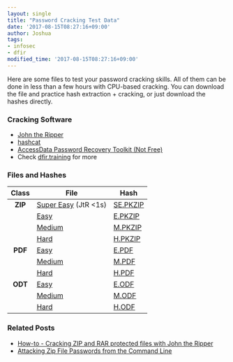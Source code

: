 ```yaml
---
layout: single
title: "Password Cracking Test Data"
date: '2017-08-15T08:27:16+09:00'
author: Joshua
tags:
- infosec
- dfir
modified_time: '2017-08-15T08:27:16+09:00'
---
```


Here are some files to test your password cracking skills. All of them can be done in less than a few hours with CPU-based cracking. You can download the file and practice hash extraction + cracking, or just download the hashes directly.

### Cracking Software
* [John the Ripper](http://www.openwall.com/john/)
* [hashcat](https://hashcat.net/hashcat)
* [AccessData Password Recovery Toolkit (Not Free)](http://accessdata.com/product-download)
* Check [dfir.training](http://www.dfir.training/index.php/tools/encryption-and-data-hiding/password-cracking) for more

### Files and Hashes

| Class | File                 | Hash     |
|:-----:|----------------------|----------|
| **ZIP** | [Super Easy](https://DFIR.Science/assets/data/cracking/super_easy.zip) (JtR <1s) | [SE.PKZIP](https://DFIR.Science/assets/data/cracking/super_easy.zip.hash) |
|  | [Easy](https://DFIR.Science/assets/data/cracking/easy.zip) | [E.PKZIP](https://DFIR.Science/assets/data/cracking/easy.zip.hash) |
|  | [Medium](https://DFIR.Science/assets/data/cracking/medium.zip) | [M.PKZIP](https://DFIR.Science/assets/data/cracking/medium.zip.hash)   |
|  | [Hard](https://DFIR.Science/assets/data/cracking/hard.zip) | [H.PKZIP](https://DFIR.Science/assets/data/cracking/hard.zip.hash) |
| **PDF** | [Easy](https://DFIR.Science/assets/data/cracking/easy.pdf) | [E.PDF](https://DFIR.Science/assets/data/cracking/easy.pdf.hash) |
|  | [Medium](https://DFIR.Science/assets/data/cracking/medium.pdf) | [M.PDF](https://DFIR.Science/assets/data/cracking/medium.pdf.hash) |
|  | [Hard](https://DFIR.Science/assets/data/cracking/hard.pdf) | [H.PDF](https://DFIR.Science/assets/data/cracking/hard.pdf.hash) |
| **ODT** | [Easy](https://DFIR.Science/assets/data/cracking/easy.odt) | [E.ODF](https://DFIR.Science/assets/data/cracking/easy.odt.hash) |
|  | [Medium](https://DFIR.Science/assets/data/cracking/medium.odt) | [M.ODF](https://DFIR.Science/assets/data/cracking/medium.odt.hash) |
|  | [Hard](https://DFIR.Science/assets/data/cracking/hard.odt) | [H.ODF](https://DFIR.Science/assets/data/cracking/hard.odt.hash) |

### Related Posts
* [How-to - Cracking ZIP and RAR protected files with John the Ripper](https://DFIR.Science/2014/07/how-to-cracking-zip-and-rar-protected.html)
* [Attacking Zip File Passwords from the Command Line](https://DFIR.Science/2015/01/attacking-zip-file-passwords-from.html)
